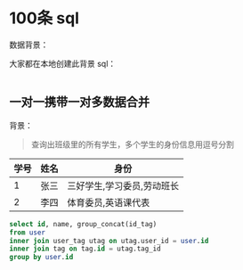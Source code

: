# 100条 sql


数据背景：

大家都在本地创建此背景 sql：

```sql

```

## 一对一携带一对多数据合并

背景：

> 查询出班级里的所有学生，多个学生的身份信息用逗号分割

| 学号 | 姓名 | 身份                       |
| ---- | ---- | -------------------------- |
| 1    | 张三 | 三好学生,学习委员,劳动班长 |
| 2    | 李四 | 体育委员,英语课代表        |

```sql
select id, name, group_concat(id_tag)
from user
inner join user_tag utag on utag.user_id = user.id
inner join tag on tag.id = utag.tag_id
group by user.id
```


